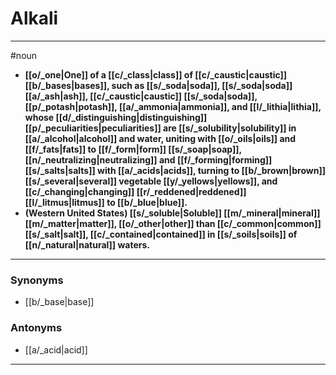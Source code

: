 # Alkali
---
#noun
- **[[o/_one|One]] of a [[c/_class|class]] of [[c/_caustic|caustic]] [[b/_bases|bases]], such as [[s/_soda|soda]], [[s/_soda|soda]] [[a/_ash|ash]], [[c/_caustic|caustic]] [[s/_soda|soda]], [[p/_potash|potash]], [[a/_ammonia|ammonia]], and [[l/_lithia|lithia]], whose [[d/_distinguishing|distinguishing]] [[p/_peculiarities|peculiarities]] are [[s/_solubility|solubility]] in [[a/_alcohol|alcohol]] and water, uniting with [[o/_oils|oils]] and [[f/_fats|fats]] to [[f/_form|form]] [[s/_soap|soap]], [[n/_neutralizing|neutralizing]] and [[f/_forming|forming]] [[s/_salts|salts]] with [[a/_acids|acids]], turning to [[b/_brown|brown]] [[s/_several|several]] vegetable [[y/_yellows|yellows]], and [[c/_changing|changing]] [[r/_reddened|reddened]] [[l/_litmus|litmus]] to [[b/_blue|blue]].**
- **(Western United States) [[s/_soluble|Soluble]] [[m/_mineral|mineral]] [[m/_matter|matter]], [[o/_other|other]] than [[c/_common|common]] [[s/_salt|salt]], [[c/_contained|contained]] in [[s/_soils|soils]] of [[n/_natural|natural]] waters.**
---
### Synonyms
- [[b/_base|base]]
### Antonyms
- [[a/_acid|acid]]
---
